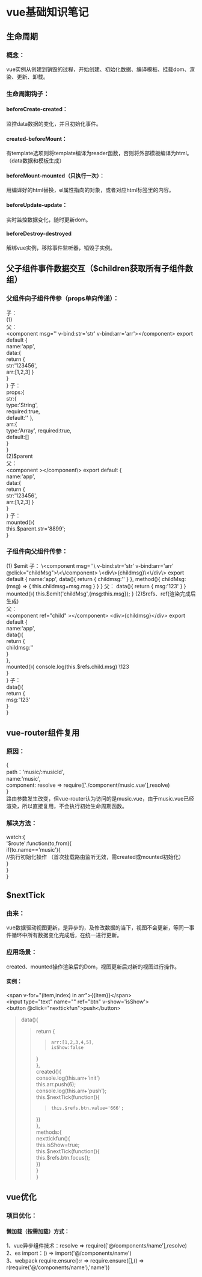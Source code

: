 # vue基础知识笔记  
## 生命周期  
### 概念：  
vue实例从创建到销毁的过程，开始创建、初始化数据、编译模板、挂载dom、渲染、更新、卸载。  
### 生命周期钩子：  
#### beforeCreate-created： 
监控data数据的变化，并且初始化事件。 
#### created-beforeMount：  
有template选项则将template编译为reader函数，否则将外部模板编译为html。（data数据和模板生成）     
#### beforeMount-mounted（只执行一次）：  
用编译好的html替换，el属性指向的对象，或者对应html标签里的内容。  
#### beforeUpdate-update：  
实时监控数据变化，随时更新dom。  
#### beforeDestroy-destroyed  
解绑vue实例，移除事件监听器，销毁子实例。 
## 父子组件事件数据交互（$children获取所有子组件数组）    
### 父组件向子组件传参（props单向传递）： 
子：  
(1)   
父：  
\<component msg='' v-bind:str='str' v-bind:arr='arr'\>\<\/component>
export default {  
	name:'app',  
	data:{  
		return {  
			str:'123456',  
			arr:[1,2,3]
		}  
	}  
}
子：  
props:{  
	str:{  
		type:'String',  
		required:true,  
		default:'' 
	},  
	arr:{  
		type:'Array',
		required:true,  
		default:[]  
	}  
}   
(2)$parent  
父：  
 \<component \>\<\/component\\\>
export default {  
	name:'app',  
	data:{  
		return {  
			str:'123456',  
			arr:[1,2,3]
		}  
	}  
}
子：  
mounted(){  
	this.$parent.str='8899';  
} 
### 子组件向父组件传参：  
(1) $emit   
子：  
\<component msg=''\ v-bind:str='str' v-bind:arr='arr' @click="childMsg">\<\/component>
\<div\>{childmsg}\<\/div\>
export default {  
	name:'app',  
	data(){  
		return {  
			childmsg:''  
		}  
	},  
	method(){
		childMsg:(msg) => {
			this.childmsg=msg.msg
		}
	}  
}
父：  
data(){  
	return {  
		msg:'123'  
	}  
}    
mounted(){  
	this.$emit('childMsg',{msg:this.msg});  
}  
(2)$refs、ref(渲染完成后生成)   
父：  
 \<component ref="child" \>\<\/component>
\<div\>{childmsg}\<\/div\>
export default {  
	name:'app',  
	data(){  
		return {  
			childmsg:''  
		}  
	},  
	mounted(){
		console.log(this.$refs.child.msg) \\123  
	}  
}
子：  
data(){  
	return {  
		msg:'123'  
	}  
}    
## vue-router组件复用  
### 原因：  
{  
  path：'music/:musicId',  
  name:'music',    
  component: resolve => require(['./component/music.vue'],resolve)  
}  
路由参数发生改变，但vue-router认为访问的是music.vue，由于music.vue已经渲染，所以直接复用，不会执行初始生命周期函数。  
### 解决方法：  
watch:{  
	'$route':function(to,from){  
		if(to.name=='music'){  
			//执行初始化操作 （首次挂载路由监听无效，需created或mounted初始化）  
		}  
	}  
}  
## $nextTick  
### 由来：  
vue数据驱动视图更新，是异步的，及修改数据的当下，视图不会更新，等同一事件循环中所有数据变化完成后，在统一进行更新。  
### 应用场景： 
created、mounted操作渲染后的Dom，视图更新后对新的视图进行操作。 
#### 实例：  
\<span v-for="(item,index) in arr"\>{{item}}\<\/span\>  
\<input type="text" name="" ref="btn" v-show='isShow'\>  
\<button  @click="nexttickfun"\>push\<\/button\>   
>data(){  
>>	return {  
>>>		arr:[1,2,3,4,5],  
>>>		isShow:false  
>>	}  
>},  
>created(){  
>>	console.log(this.arr+'init')  
>>	this.arr.push(6);  
>>	console.log(this.arr+'push');  
>>	this.$nextTick(function(){  
>>>		this.$refs.btn.value='666';  
>>	})  
>},  
methods:{  
	nexttickfun(){  
		this.isShow=true;  
		this.$nextTick(function(){  
			this.$refs.btn.focus();   
		})  
	}  
}  
## vue优化  
### 项目优化：  
#### 懒加载（按需加载）方式：  
1、vue异步组件技术：resolve => require(['@/components/name'],resolve)  
2、es import：() => import('@/components/name')  
3、webpack require.ensure():r => require.ensure([],() => r(require('@/components/name'),'name'))

  







